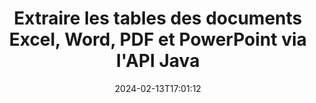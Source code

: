 ---
############################# Static ############################
layout: "auto-gen-parser"
date: 2024-02-13T17:01:12
draft: false
otherformats: 

############################# Head ############################
head_title: "Extrayez les tables de PDF, DOCX, PPTX, XLSX, EPUB et plus via l'API Java"
head_description: "GroupDocs.Parser Java L'API permet aux programmeurs d'extraire des tables de PDF, DOC, DOCX, PPT, PPTX, EML, MSG, XLS, XLSX, CSV , ODT, RTF et de nombreux autres types de documents dans les applications Java."

############################# Header ############################
title: "Extraire les tables des documents Excel, Word, PDF et PowerPoint via l'API Java"
description: "GroupDocs.Parser Java L'API permet aux programmeurs d'extraire des tables de PDF, DOC, DOCX, PPT, PPTX, EML, MSG, XLS, XLSX, CSV , ODT, RTF & EPUB documents ou pages."
bg_image: "https://cms.admin.containerize.com/templates/aspose/App_Themes/V3/images/bg/header1.png"
bg_overlay: false
button:
    enable: true
    icon: "fas fa-arrow-down"
    label: "Télécharger la version d'essai gratuite"
    link: "https://downloads.groupdocs.com/parser/java"

############################# SubMenu ############################
submenu:
    enable: true

    left:
        img_alt: "GroupDocs.Parser for Java"
        image: "https://cms.admin.containerize.com/templates/groupdocs/images/product-logos/90x90-noborder/groupdocs-parser-java.png"
        product: "GroupDocs.Parser"
        platform: "Java"

    middle:
        button:

            # button loop
            - link: "https://apireference.groupdocs.com/parser/java"
              text: "Référence API"

            # button loop
            - link: "https://github.com/groupdocs-parser"
              text: "Exemples de codes"

            # button loop
            - link: "https://products.groupdocs.app/parser/family"
              text: "Démos en direct"

            # button loop
            - link: "https://purchase.groupdocs.com/pricing/parser/java"
              text: "Tarification"

    right:
        link_download: "https://downloads.groupdocs.com/parser"
        link_learn: "https://docs.groupdocs.com/parser/java"
        link_buy: "https://purchase.groupdocs.com"

############################# About ############################
about:
    enable: true
    title: "Comment extraire des tables de fichiers POTX via l'API Java ?"
    content: |
        Le tableau est la collection de cellules disposées en lignes et en colonnes. Les tableaux jouent un rôle très important dans le stockage et l'organisation de données détaillées ou compliquées permettant aux utilisateurs de les lire et de les visualiser facilement. Les tableaux peuvent être utilisés de plusieurs manières, telles que la création de listes, la comparaison d'informations, l'alignement de données, le regroupement d'informations, la mise en évidence de tendances ou de modèles dans les données, etc. GroupDocs.Parser for Java est une API useufly qui permet aux programmeurs de logiciels de développer une solution pour extraire des tableaux, du texte et des images à partir de divers types de formats de documents pris en charge, tels que PDF, e-mails, livres électroniques, Word (DOC, { 318}), PowerPoint (PPT, PPTX), Excel (XLS, XLSX), e-mails (EML, MSG) et bien d'autres. L'API Java a inclus plusieurs fonctionnalités importantes pour travailler avec des tableaux, telles que l'extraction de tous les tableaux d'un document, l'extraction d'un tableau d'une page particulière, l'obtention de données de cellule de tableau, l'obtention du nombre total de lignes et de colonnes d'un tableau, la hauteur de ligne, imprimer les données d'une table et peut-être plus.
        
        

############################# Steps ############################
steps:
    enable: true
    title_left: "Extraire les tables de POTX dans Java"
    content_left: |
        [GroupDocs.Parser for Java](/fr/parser/java/) permet aux développeurs Java d'extraire facilement des tables d'un fichier POTX en mettant en œuvre quelques étapes simples.
        
        * Instanciez l'objet [Parser](https://reference.groupdocs.com/parser/java/com.groupdocs.parser/parser/) pour le document initial ;
        * Vérifiez si le document prend en charge l'extraction de table ;
        * Instanciez [PageTableAreaOptions](https://reference.groupdocs.com/parser/java/com.groupdocs.parser.options/pagetableareaoptions/) et [TemplateTableLayout](https://reference.groupdocs.com/parser/java/com.groupdocs.parser.templates/templatetablelayout/) pour définir la disposition des tableaux
        * Appelez la méthode [getTables](https://reference.groupdocs.com/parser/java/com.groupdocs.parser/parser/#getTables-com.groupdocs.parser.options.PageTableAreaOptions-) et obtenez la collection de [PageTableArea](https://reference.groupdocs.com/parser/java/com.groupdocs.parser.data/pagetablearea/) objets ;

    title_right: "En savoir plus sur l'extraction des tables"
    content_right: |
        * <a href="https://docs.groupdocs.com/parser/java/extract-tables-from-document/">Comment extraire des tableaux d'un document</a>
        * <a href="https://docs.groupdocs.com/parser/java/extract-tables-from-document-page/">Comment extraire des tableaux d'une page de document</a>
 
    code: |
     {{% parser/additional-styles %}}
     {{< parser/code-parser title="Comment extraire des tables du fichier POTX à l'aide de l'exemple de code Java">}}

        ```java    
        // Extraire les tables du fichier POTX à l'aide de l'API GroupDocs.Parser
        // Créer une instance de la classe Parser
        try (Parser parser = new Parser(Constants.SampleInvoicePagesPdf)) {
            // Vérifiez si le document prend en charge l'extraction de table
            if (!parser.getFeatures().isTables()) {
                System.out.println("Le document ne prend pas en charge l'extraction de tableaux.");
                return;
            }
            // Créer la disposition des tableaux
            TemplateTableLayout layout = new TemplateTableLayout(
                    java.util.Arrays.asList(new Double[]{50.0, 95.0, 275.0, 415.0, 485.0, 545.0}),
                    java.util.Arrays.asList(new Double[]{325.0, 340.0, 365.0, 395.0}));
            // Créer les options d'extraction de table
            PageTableAreaOptions options = new PageTableAreaOptions(layout);
            // Extraire les tableaux du document.
            Iterable<PageTableArea> tables = parser.getTables(options);
            // Itérer sur les tables
            for (PageTableArea t : tables) {
                // Itérer sur les lignes
                for (int row = 0; row < t.getRowCount(); row++) {
                    // Itérer sur les colonnes
                    for (int column = 0; column < t.getColumnCount(); column++) {
                        // Obtenir la cellule du tableau
                        PageTableAreaCell cell = t.getCell(row, column);
                        if (cell != null) {
                            // Imprimer le texte de la cellule du tableau
                            System.out.print(cell.getText());
                            System.out.print(" | ");
                        }
                    }
                    System.out.println();
                }
                System.out.println();
            }
        }
        ```
     {{< /parser/code-parser >}}

############################# More ############################
more:
    enable: true
    title_left: "Configuration requise"
    content_left: |
        GroupDocs.Parser for Java Les API sont prises en charge sur toutes les principales plates-formes et systèmes d'exploitation. Avant d'exécuter le code ci-dessous, assurez-vous que les prérequis suivants sont installés sur votre système.
        
        * Systèmes d'exploitation : Microsoft Windows, Linux, MacOS
        * Environnements de développement : NetBeans, Intellij IDEA, Eclipse, etc.
        * Cadres
        * Téléchargez la dernière version de GroupDocs.Parser for Java depuis [Maven](https://repository.groupdocs.com/webapp/#/artifacts/browse/tree/General/repo/com/groupdocs/groupdocs-parser)

    title_right: "Pourquoi utiliser GroupDocs.Parser for Java"
    content_right: |
        * Prise en charge de l'extraction de texte brut à partir de tous les documents pris en charge    
        * Analyse de documents via des modèles définis par l'utilisateur    
        * Prise en charge complète de l'extraction de texte structuré    
        * Recherche de texte par mot-clé ainsi que par expression régulière    
        * Extraire du texte formaté, des métadonnées, des images, des conteneurs et des pièces jointes    
        * Extraire la table des matières pour certains formats de document pris en charge    
        * Analyser les données de formulaire de PDF documents    
        * Extraire les hyperliens du document   

############################# About Formats ############################
about_formats:
    enable: true

############################# More Formats ############################
more_formats:
    enable: true
    title: "Extraire des tableaux d'autres formats de document"
    content: |
        API d'analyse de documents et d'extraction de tables Java pour les formats de fichiers et les images. Extrayez les données pour certains des formats de fichiers populaires comme indiqué ci-dessous.

############################# Back to top ###############################
back_to_top:
    enable: true
---